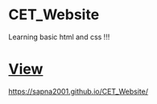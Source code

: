 # CET_Website

Learning basic html and css !!! </br>

# [View](https://sapna2001.github.io/CET_Website/)
https://sapna2001.github.io/CET_Website/


